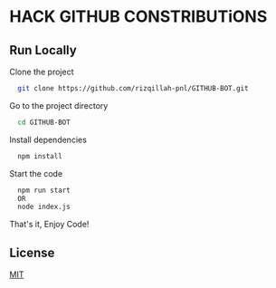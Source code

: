 # HACK GITHUB CONSTRIBUTiONS
## Run Locally

Clone the project

```bash
  git clone https://github.com/rizqillah-pnl/GITHUB-BOT.git
```

Go to the project directory

```bash
  cd GITHUB-BOT
```

Install dependencies

```bash
  npm install
```

Start the code

```bash
  npm run start
  OR
  node index.js
```

    
That's it, Enjoy Code!


## License

[MIT](https://choosealicense.com/licenses/mit/)
